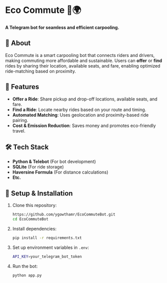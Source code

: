 # Eco Commute 🚗🌍  
**A Telegram bot for seamless and efficient carpooling.**  

## 📌 About  
Eco Commute is a smart carpooling bot that connects riders and drivers, making commuting more affordable and sustainable. Users can **offer** or **find** rides by sharing their location, available seats, and fare, enabling optimized ride-matching based on proximity.  

## 🚀 Features  
- **Offer a Ride**: Share pickup and drop-off locations, available seats, and fare.  
- **Find a Ride**: Locate nearby rides based on your route and timing.  
- **Automated Matching**: Uses geolocation and proximity-based ride pairing.  
- **Cost & Emission Reduction**: Saves money and promotes eco-friendly travel.  

## 🛠️ Tech Stack  
- **Python & Telebot** (For bot development)  
- **SQLite** (For ride storage)  
- **Haversine Formula** (For distance calculations)  
- **Etc.**

## 🔧 Setup & Installation  
1. Clone this repository:  
   ```sh
   https://github.com/ygowthamr/EcoCommuteBot.git
   cd EcoCommuteBot
   ```  
2. Install dependencies:  
   ```sh
   pip install -r requirements.txt
   ```  
3. Set up environment variables in `.env`:  
   ```sh
   API_KEY=your_telegram_bot_token
   ```  
4. Run the bot:  
   ```sh
   python app.py
   ```  
   
